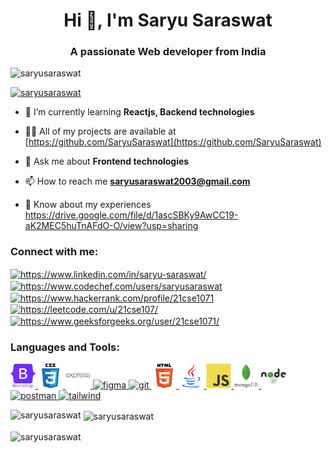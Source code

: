 
<h1 align="center">Hi 👋, I'm Saryu Saraswat</h1>
<h3 align="center">A passionate Web developer from India</h3>

<p align="left"> <img src="https://komarev.com/ghpvc/?username=saryusaraswat&label=Profile%20views&color=0e75b6&style=flat" alt="saryusaraswat" /> </p>

<p align="left"> <a href="https://github.com/ryo-ma/github-profile-trophy"><img src="https://github-profile-trophy.vercel.app/?username=saryusaraswat" alt="saryusaraswat" /></a> </p>

- 🌱 I’m currently learning **Reactjs, Backend technologies**

- 👨‍💻 All of my projects are available at [https://github.com/SaryuSaraswat](https://github.com/SaryuSaraswat)

- 💬 Ask me about **Frontend technologies**

- 📫 How to reach me **saryusaraswat2003@gmail.com**

- 📄 Know about my experiences https://drive.google.com/file/d/1ascSBKy9AwCC19-aK2MEC5huTnAFdO-O/view?usp=sharing

<h3 align="left">Connect with me:</h3>
<p align="left">
<a href="https://www.linkedin.com/in/saryu-saraswat/" target="blank"><img align="center" src="https://raw.githubusercontent.com/rahuldkjain/github-profile-readme-generator/master/src/images/icons/Social/linked-in-alt.svg" alt="https://www.linkedin.com/in/saryu-saraswat/" height="30" width="40" /></a>
<a href="https://www.codechef.com/users/saryusaraswat" target="blank"><img align="center" src="https://cdn.jsdelivr.net/npm/simple-icons@3.1.0/icons/codechef.svg" alt="https://www.codechef.com/users/saryusaraswat" height="30" width="40" /></a>
<a href="https://www.hackerrank.com/profile/21cse1071" target="blank"><img align="center" src="https://raw.githubusercontent.com/rahuldkjain/github-profile-readme-generator/master/src/images/icons/Social/hackerrank.svg" alt="https://www.hackerrank.com/profile/21cse1071" height="30" width="40" /></a>
<a href="https://leetcode.com/u/Saryu_07/" target="blank"><img align="center" src="https://raw.githubusercontent.com/rahuldkjain/github-profile-readme-generator/master/src/images/icons/Social/leet-code.svg" alt="https://leetcode.com/u/21cse107/" height="30" width="40" /></a>
<a href="https://www.geeksforgeeks.org/user/21cse1071/" target="blank"><img align="center" src="https://raw.githubusercontent.com/rahuldkjain/github-profile-readme-generator/master/src/images/icons/Social/geeks-for-geeks.svg" alt="https://www.geeksforgeeks.org/user/21cse1071/" height="30" width="40" /></a>
</p>

<h3 align="left">Languages and Tools:</h3>
<p align="left"> <a href="https://getbootstrap.com" target="_blank" rel="noreferrer"> <img src="https://raw.githubusercontent.com/devicons/devicon/master/icons/bootstrap/bootstrap-plain-wordmark.svg" alt="bootstrap" width="40" height="40"/> </a> <a href="https://www.w3schools.com/css/" target="_blank" rel="noreferrer"> <img src="https://raw.githubusercontent.com/devicons/devicon/master/icons/css3/css3-original-wordmark.svg" alt="css3" width="40" height="40"/> </a> <a href="https://expressjs.com" target="_blank" rel="noreferrer"> <img src="https://raw.githubusercontent.com/devicons/devicon/master/icons/express/express-original-wordmark.svg" alt="express" width="40" height="40"/> </a> <a href="https://www.figma.com/" target="_blank" rel="noreferrer"> <img src="https://www.vectorlogo.zone/logos/figma/figma-icon.svg" alt="figma" width="40" height="40"/> </a> <a href="https://git-scm.com/" target="_blank" rel="noreferrer"> <img src="https://www.vectorlogo.zone/logos/git-scm/git-scm-icon.svg" alt="git" width="40" height="40"/> </a> <a href="https://www.w3.org/html/" target="_blank" rel="noreferrer"> <img src="https://raw.githubusercontent.com/devicons/devicon/master/icons/html5/html5-original-wordmark.svg" alt="html5" width="40" height="40"/> </a> <a href="https://www.java.com" target="_blank" rel="noreferrer"> <img src="https://raw.githubusercontent.com/devicons/devicon/master/icons/java/java-original.svg" alt="java" width="40" height="40"/> </a> <a href="https://developer.mozilla.org/en-US/docs/Web/JavaScript" target="_blank" rel="noreferrer"> <img src="https://raw.githubusercontent.com/devicons/devicon/master/icons/javascript/javascript-original.svg" alt="javascript" width="40" height="40"/> </a> <a href="https://www.mongodb.com/" target="_blank" rel="noreferrer"> <img src="https://raw.githubusercontent.com/devicons/devicon/master/icons/mongodb/mongodb-original-wordmark.svg" alt="mongodb" width="40" height="40"/> </a> <a href="https://nodejs.org" target="_blank" rel="noreferrer"> <img src="https://raw.githubusercontent.com/devicons/devicon/master/icons/nodejs/nodejs-original-wordmark.svg" alt="nodejs" width="40" height="40"/> </a> <a href="https://postman.com" target="_blank" rel="noreferrer"> <img src="https://www.vectorlogo.zone/logos/getpostman/getpostman-icon.svg" alt="postman" width="40" height="40"/> </a> <a href="https://tailwindcss.com/" target="_blank" rel="noreferrer"> <img src="https://www.vectorlogo.zone/logos/tailwindcss/tailwindcss-icon.svg" alt="tailwind" width="40" height="40"/> </a> </p>

<p><img align="left" src="https://github-readme-stats.vercel.app/api/top-langs?username=saryusaraswat&show_icons=true&locale=en&layout=compact" alt="saryusaraswat" /></p>

<p>&nbsp;<img align="center" src="https://github-readme-stats.vercel.app/api?username=saryusaraswat&show_icons=true&locale=en" alt="saryusaraswat" /></p>

<p><img align="center" src="https://github-readme-streak-stats.herokuapp.com/?user=saryusaraswat&" alt="saryusaraswat" /></p>

